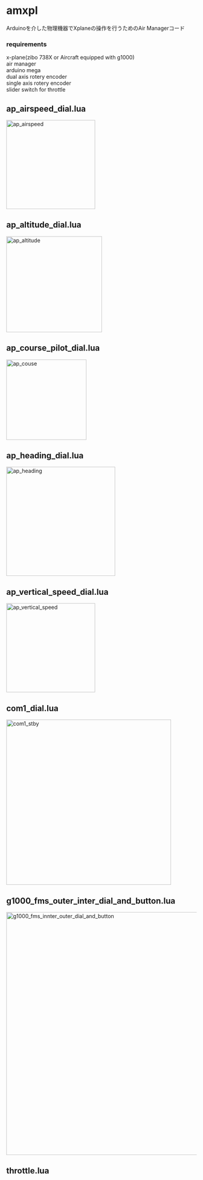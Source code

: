 # amxpl
Arduinoを介した物理機器でXplaneの操作を行うためのAir Managerコード  

### requirements
x-plane(zibo 738X or Aircraft equipped with g1000)  
air manager  
arduino mega  
dual axis rotery encoder  
single axis rotery encoder  
slider switch for throttle  
  
  
## ap_airspeed_dial.lua

<img width="235" alt="ap_airspeed" src="https://user-images.githubusercontent.com/90855755/135490496-52d6eb6e-f987-4c83-9a29-5b5f85f2274f.png">

## ap_altitude_dial.lua
<img width="253" alt="ap_altitude" src="https://user-images.githubusercontent.com/90855755/135490518-dd739d56-c73d-4f7a-81cc-bc869ca2e22c.png">

## ap_course_pilot_dial.lua
<img width="212" alt="ap_couse" src="https://user-images.githubusercontent.com/90855755/135490486-953958e4-16d8-42c7-ac81-07398353b427.png">

## ap_heading_dial.lua
<img width="288" alt="ap_heading" src="https://user-images.githubusercontent.com/90855755/135490508-91494916-d60c-4f6e-b54a-2ab7984f1192.png">

## ap_vertical_speed_dial.lua
<img width="235" alt="ap_vertical_speed" src="https://user-images.githubusercontent.com/90855755/135490514-1d230a96-ad80-4100-a0cd-8de0782cf5b6.png">

## com1_dial.lua
<img width="436" alt="com1_stby" src="https://user-images.githubusercontent.com/90855755/135490527-a697e358-af1b-47cd-8e04-6ef3f8157dbe.png">

## g1000_fms_outer_inter_dial_and_button.lua
<img width="641" alt="g1000_fms_innter_outer_dial_and_button" src="https://user-images.githubusercontent.com/90855755/135483710-d533048f-cc7c-4128-845a-8640bf488bec.png">

## throttle.lua
